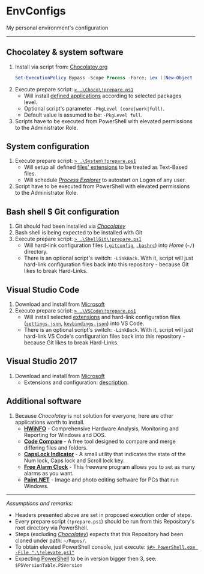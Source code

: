 # EnvConfigs

My personal environment's configuration

----

## Chocolatey & system software

1. Install via script from: [Chocolatey.org](https://chocolatey.org/install)
    ```PowerShell
    Set-ExecutionPolicy Bypass -Scope Process -Force; iex ((New-Object System.Net.WebClient).DownloadString('https://chocolatey.org/install.ps1'))
    ```
2. Execute prepare script: [`> .\Choco\!prepare.ps1`](Choco/!prepare.ps1)
   * Will install [defined applications](Choco/packages.txt) according to selected packages level.
   * Optional script's parameter `-PkgLevel (core|work|full)`.
   * Default value is assumed to be: `-PkgLevel full`.
3. Scripts have to be executed from PowerShell with elevated permissions to the Administrator Role.

## System configuration

1. Execute prepare script: [`> .\System\!prepare.ps1`](System/!prepare.ps1)
   * Will setup all defined [files' extensions](System/extensions.txt) to be treated as Text-Based files.
   * Will schedule [_Process Explorer_](https://chocolatey.org/packages/procexp) to autostart on Logon of any user.
2. Script have to be executed from PowerShell with elevated permissions to the Administrator Role.

## Bash shell $ Git configuration

1. Git should had been installed via [_Chocolatey_](#chocolatey--system-software)
2. Bash shell is being expected to be installed with Git
3. Execute prepare script: [`> .\ShellGit\!prepare.ps1`](ShellGit/!prepare.ps1)
   * Will hard-link configuration files ([`.gitconfig`](ShellGit/.gitconfig), [`.bashrc`](ShellGit/.bashrc)) into _Home_ (`~/`) directory.
   * There is an optional script's switch: `-LinkBack`. With it, script will just hard-link configuration files back into this repository - because Git likes to break Hard-Links.

## Visual Studio Code

1. Download and install from [Microsoft](https://code.visualstudio.com/docs/?dv=win)
2. Execute prepare script: [`> .\VSCode\!prepare.ps1`](VSCode/!prepare.ps1)
   * Will install selected [extensions](VSCode/extensions.txt) and hard-link configuration files ([`settings.json`](VSCode/settings.json), [`keybindings.json`](VSCode/keybindings.json)) into VS Code.
   * There is an optional script's switch: `-LinkBack`. With it, script will just hard-link VS Code's configuration files back into this repository - because Git likes to break Hard-Links.

## Visual Studio 2017

1. Download and install from [Microsoft](https://www.visualstudio.com/pl/vs/community/)
   * Extensions and configuration: [description](VSCommunity.md).

## Additional software

1. Because _Chocolatey_ is not solution for everyone, here are other applications worth to install.
   * [**HWiNFO**](https://www.hwinfo.com/) - Comprehensive Hardware Analysis, Monitoring and Reporting for Windows and DOS.
   * [**Code Compare**](https://www.devart.com/codecompare/) - A free tool designed to compare and merge differing files and folders.
   * [**CapsLock Indicator**](https://github.com/jonaskohl/CapsLockIndicator) - A small utility that indicates the state of the Num lock, Caps lock and Scroll lock key.
   * [**Free Alarm Clock**](http://freealarmclocksoftware.com/) - This freeware program allows you to set as many alarms as you want.
   * [**Paint.NET**](https://www.getpaint.net/) - Image and photo editing software for PCs that run Windows.

----

_Assumptions and remarks:_

* Headers presented above are set in proposed execution order of steps.
* Every prepare script (`!prepare.ps1`) should be run from this Repository's root directory via PowerShell.
* Steps (excluding [_Chocolatey_](#chocolatey--system-software)) expects that this Repository had been cloned under path: `~/Repos/`.
* To obtain elevated PowerShell console, just execute: [`$#> PowerShell.exe -File ".\!elevate.ps1"`](!elevate.ps1)
* Expecting [PowerShell](https://docs.microsoft.com/en-us/powershell/scripting/setup/installing-windows-powershell?view=powershell-6) to be in version bigger then 3, see: `$PSVersionTable.PSVersion`
